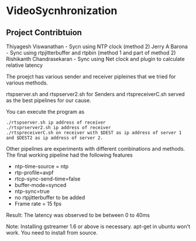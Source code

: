 # VideoSycnhronization

## Project Contribtuion 
Thiyagesh Viswanathan - Sycn using NTP clock (method 2)
Jerry A Barona  - Sync using rtpjitterbuffer and rtpbin (method 1 and part of method 2)
Rishikanth Chandrasekaran - Sync using Net clock  and plugin to calculate relative latency 

The proejct has various sender and receiver pipleines that we tried for various methods. 

rtspserver.sh and rtspserver2.sh for Senders and rtspreceiverC.sh served as the best pipelines for our cause. 

You can execute the program as
```
./rtspserver.sh ip address of receiver
./rtsprserver2.sh ip address of receiver
./rtspreceiverC.sh on receiver with $DEST as ip address of server 1 and $DEST2 as ip address of server 2.
```

Other pipelines are experiments with different combinations and methods. 
The final working pipeline had the following features
- ntp-time-source = ntp
- rtp-profile=avpf 
- rtcp-sync-send-time=false
- buffer-mode=synced
- ntp-sync=true
- no rtpjitterbuffer to be added
- Frame rate = 15 fps

Result:
The latency was observed to be between 0 to 40ms

Note: Installing gstreamer 1.6 or above is necessary. apt-get in ubuntu won't work. You need to install from source. 

